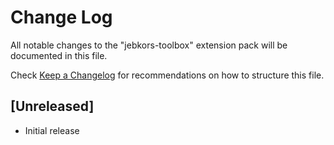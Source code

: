 # Change Log

All notable changes to the "jebkors-toolbox" extension pack will be documented in this file.

Check [Keep a Changelog](http://keepachangelog.com/) for recommendations on how to structure this file.

## [Unreleased]

- Initial release
